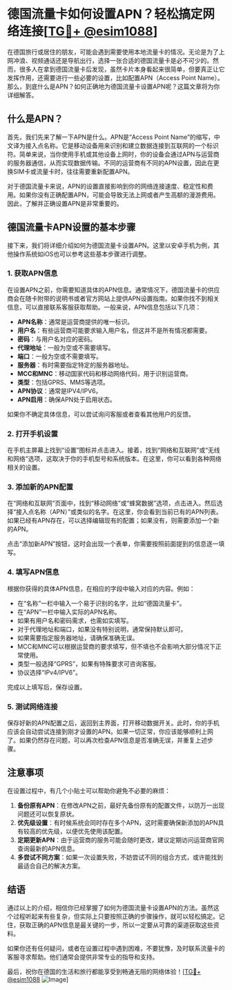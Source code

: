 # 德国流量卡如何设置APN？轻松搞定网络连接[[TG💪+ @esim1088](https://t.me/s/esim1088)]

在德国旅行或居住的朋友，可能会遇到需要使用本地流量卡的情况。无论是为了上网冲浪、视频通话还是导航出行，选择一张合适的德国流量卡是必不可少的。然而，很多人在拿到德国流量卡后发现，虽然卡片本身看起来很简单，但要真正让它发挥作用，还需要进行一些必要的设置，比如配置APN（Access Point Name）。那么，到底什么是APN？如何正确地为德国流量卡设置APN呢？这篇文章将为你详细解答。

## 什么是APN？

首先，我们先来了解一下APN是什么。APN是“Access Point Name”的缩写，中文译为接入点名称。它是移动设备用来识别和建立数据连接到互联网的一个标识符。简单来说，当你使用手机或其他设备上网时，你的设备会通过APN与运营商的服务器通信，从而实现数据传输。不同的运营商有不同的APN设置，因此在更换SIM卡或流量卡时，往往需要重新配置APN。

对于德国流量卡来说，APN的设置直接影响到你的网络连接速度、稳定性和费用。如果你没有正确配置APN，可能会导致无法上网或者产生高额的漫游费用。因此，了解并正确设置APN是非常重要的。

## 德国流量卡APN设置的基本步骤

接下来，我们将详细介绍如何为德国流量卡设置APN。这里以安卓手机为例，其他操作系统如iOS也可以参考这些基本步骤进行调整。

### 1. 获取APN信息

在设置APN之前，你需要知道具体的APN信息。通常情况下，德国流量卡的供应商会在随卡附带的说明书或者官方网站上提供APN设置指南。如果你找不到相关信息，可以直接联系客服获取帮助。一般来说，APN信息包括以下几项：

- **APN名称**：通常是运营商提供的唯一标识。
- **用户名**：有些运营商可能要求输入用户名，但这并不是所有情况都需要。
- **密码**：与用户名对应的密码。
- **代理地址**：一般为空或不需要填写。
- **端口**：一般为空或不需要填写。
- **服务器**：有时需要指定特定的服务器地址。
- **MCC和MNC**：移动国家代码和移动网络代码，用于识别运营商。
- **类型**：包括GPRS、MMS等选项。
- **APN协议**：通常是IPV4/IPV6。
- **APN启用**：确保APN处于启用状态。

如果你不确定具体信息，可以尝试询问客服或者查看其他用户的反馈。

### 2. 打开手机设置

在手机主屏幕上找到“设置”图标并点击进入。接着，找到“网络和互联网”或“无线和网络”选项，这取决于你的手机型号和系统版本。在这里，你可以看到各种网络相关的设置。

### 3. 添加新的APN配置

在“网络和互联网”页面中，找到“移动网络”或“蜂窝数据”选项，点击进入。然后选择“接入点名称（APN）”或类似的名字。在这里，你会看到当前已有的APN列表。如果已经有APN存在，可以选择编辑现有的配置；如果没有，则需要添加一个新的APN。

点击“添加新APN”按钮，这时会出现一个表单，你需要按照前面提到的信息逐一填写。

### 4. 填写APN信息

根据你获得的具体APN信息，在相应的字段中输入对应的内容。例如：

- 在“名称”一栏中输入一个易于识别的名字，比如“德国流量卡”。
- 在“APN”一栏中输入实际的APN名称。
- 如果有用户名和密码需求，也需如实填写。
- 对于代理地址和端口，如果没有特别说明，通常保持默认即可。
- 如果需要指定服务器地址，请确保准确无误。
- MCC和MNC可以根据运营商的要求填写，但不填也不会影响大部分情况下正常使用。
- 类型一般选择“GPRS”，如果有特殊要求可咨询客服。
- 协议选择“IPv4/IPV6”。

完成以上填写后，保存设置。

### 5. 测试网络连接

保存好新的APN配置之后，返回到主界面，打开移动数据开关。此时，你的手机应该会自动尝试连接到刚才设置的APN。如果一切正常，你应该能够顺利上网了。如果仍然存在问题，可以再次检查APN信息是否准确无误，并重复上述步骤。

## 注意事项

在设置过程中，有几个小贴士可以帮助你避免不必要的麻烦：

1. **备份原有APN**：在修改APN之前，最好先备份原有的配置文件，以防万一出现问题还可以恢复原状。
2. **优先级设置**：有时候系统会同时存在多个APN，这时需要确保新添加的APN具有较高的优先级，以便优先使用该配置。
3. **定期更新APN**：由于运营商的服务可能会随时更改，建议定期访问运营商官网查询最新的APN信息。
4. **多尝试不同方案**：如果一次设置失败，不妨尝试不同的组合方式，或许能找到最适合自己的解决方案。

## 结语

通过以上的介绍，相信你已经掌握了如何为德国流量卡设置APN的方法。虽然这个过程听起来有些复杂，但实际上只要按照正确的步骤操作，就可以轻松搞定。记住，获取正确的APN信息是最关键的一步，所以一定要从可靠的渠道获取这些资料。

如果你还有任何疑问，或者在设置过程中遇到困难，不要犹豫，及时联系流量卡的客服寻求帮助。他们通常会提供非常专业的指导和支持。

最后，祝你在德国的生活和旅行都能享受到畅通无阻的网络体验！[[TG💪+ @esim1088](https://t.me/s/esim1088) ![Image](https://i.postimg.cc/4NQfJmqS/Snipaste-2025-05-13-00-14-12.png)]